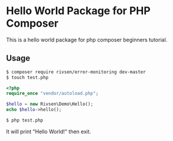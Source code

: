 # Hello World Package for PHP Composer #

This is a hello world package for php composer beginners tutorial.

## Usage ##

```bash
$ composer require rivsen/error-monitoring dev-master
$ touch test.php
```

```php
<?php
require_once "vendor/autoload.php";

$hello = new Rivsen\Demo\Hello();
echo $hello->hello();
```

```bash
$ php test.php
```

It will print "Hello World!" then exit.
